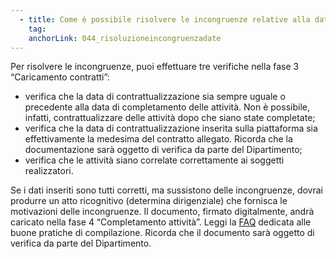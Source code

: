 ```yaml
---
  - title: Come è possibile risolvere le incongruenze relative alla data di completamento attività e a quella di contrattualizzazione rilevate nella fase 4 “Completamento attività” del progetto?
    tag:
    anchorLink: 044_risoluzioneincongruenzadate
---
```

Per risolvere le incongruenze, puoi effettuare tre verifiche nella fase 3 “Caricamento contratti”:

  - verifica che la data di contrattualizzazione sia sempre uguale o precedente alla data di completamento delle attività.
    Non è possibile, infatti, contrattualizzare delle attività dopo che siano state completate;
  - verifica che la data di contrattualizzazione inserita sulla piattaforma sia effettivamente la medesima del contratto allegato. Ricorda che la documentazione sarà oggetto di verifica da parte del Dipartimento;
  - verifica che le attività siano correlate correttamente ai soggetti realizzatori.

Se i dati inseriti sono tutti corretti, ma sussistono delle incongruenze, dovrai produrre un atto ricognitivo (determina dirigenziale) che fornisca le motivazioni delle incongruenze.
Il documento, firmato digitalmente, andrà caricato nella fase 4 “Completamento attività”.
Leggi la [FAQ][1] dedicata alle buone pratiche di compilazione.
Ricorda che il documento sarà oggetto di verifica da parte del Dipartimento.

[1]: https://padigitale2026.gov.it/supporto/domande-frequenti#07_rendicontazione/010_buonepraticheattoricognitivo
